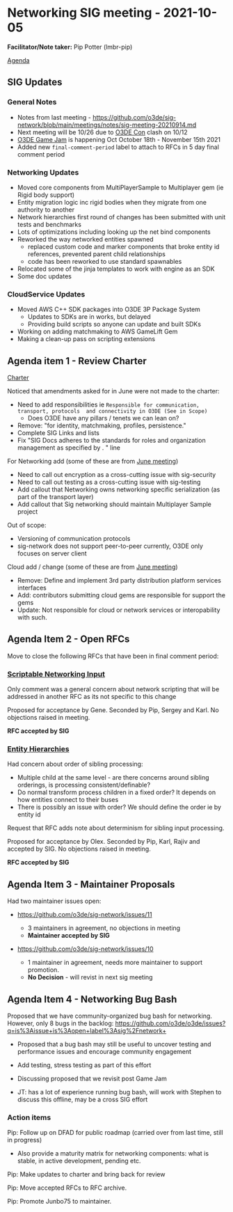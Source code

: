 # Networking SIG  meeting - 2021-10-05

**Facilitator/Note taker:** Pip Potter (lmbr-pip)

[Agenda](https://github.com/o3de/sig-network/issues/12)

## SIG Updates

### General Notes
* Notes from last meeting - https://github.com/o3de/sig-network/blob/main/meetings/notes/sig-meeting-20210914.md
* Next meeting will be 10/26 due to [O3DE Con](https://o3decon2021.sched.com/) clash on 10/12
* [O3DE Game Jam](https://itch.io/jam/o3de-jam-1) is happening Oct October 18th - November 15th 2021
* Added new ```final-comment-period``` label to attach to RFCs in 5 day final comment period

### Networking Updates
* Moved core components from MultiPlayerSample to Multiplayer gem (ie Rigid body support)
* Entity migration logic inc rigid bodies when they migrate from one authority to another
* Network hierarchies first round of changes has been submitted with unit tests and benchmarks
* Lots of optimizations including looking up the net bind components
* Reworked the way networked entities spawned 
     - replaced custom code and marker components that broke entity id references, prevented parent child relationships
     - code has been reworked to use standard spawnables
* Relocated some of the jinja templates to work with engine as an SDK
* Some doc updates

### CloudService Updates
* Moved AWS C++ SDK packages into O3DE 3P Package System
     - Updates to SDKs are in works, but delayed
     - Providing build scripts so anyone can update and built SDKs
* Working on adding matchmaking to AWS GameLift Gem
* Making a clean-up pass on scripting extensions

## Agenda item 1 - Review Charter

[Charter](https://github.com/o3de/sig-network/blob/main/governance/SIG%20Network%20Charter.md)

Noticed that amendments asked for in June were not made to the charter:
* Need to add responsibilities ie ```Responsible for communication, transport, protocols  and connectivity in O3DE (See in Scope)```
    * Does O3DE have any pillars / tenets we can lean on?
* Remove: "for identity, matchmaking, profiles, persistence."
* Complete SIG Links and lists
* Fix "SIG Docs adheres to the standards for roles and organization management as specified by . " line

For Networking add (some of these are from [June meeting](https://github.com/o3de/sig-network/blob/main/meetings/notes/sig-meeting-20210624.md))
* Need to call out encryption as a cross-cutting issue with sig-security
* Need to call out testing as a cross-cutting issue with sig-testing
* Add callout that Networking owns networking specific serialization (as part of the transport layer)
* Add callout that Sig networking should maintain Multiplayer Sample project

Out of scope:
* Versioning of communication protocols
* sig-network does not support peer-to-peer currently, O3DE only focuses on server client

Cloud add / change (some of these are from [June meeting](https://github.com/o3de/sig-network/blob/main/meetings/notes/sig-meeting-20210624.md))
* Remove:  Define and implement 3rd party distribution platform services interfaces
* Add: contributors submitting cloud gems are responsible for support the gems 
* Update: Not responsible for cloud or network services or interopability with such.




## Agenda Item 2 - Open RFCs
Move to close the following RFCs that have been in final comment period:

### [Scriptable Networking Input](https://github.com/o3de/sig-network/issues/6)
Only comment was a general concern about network scripting that will be addressed in another RFC as its not specific to this change

Proposed for acceptance by Gene. Seconded by Pip, Sergey and Karl. No objections raised in meeting.

**RFC accepted by SIG**

### [Entity Hierarchies](https://github.com/o3de/sig-network/issues/5)

Had concern about order of sibling processing:
- Multiple child at the same level - are there concerns around sibling orderings, is processing consistent/definable?
- Do normal transform process children in a fixed order? It depends on how entities connect to their buses
- There is possibly an issue with order? We should define the order ie by entity id

Request that RFC adds note about determinism for sibling input processing.

Proposed for acceptance by Olex. Seconded by Pip, Karl, Rajiv and accepted by SIG. 
No objections raised in meeting.

**RFC accepted by SIG**

## Agenda Item 3 - Maintainer Proposals

Had two maintainer issues open:
* https://github.com/o3de/sig-network/issues/11
    * 3 maintainers in agreement, no objections in meeting
    * **Maintainer accepted by SIG**

* https://github.com/o3de/sig-network/issues/10
    * 1 maintainer in agreement, needs more maintainer to support promotion.
    * **No Decision** - will revist in next sig meeting

## Agenda Item 4 - Networking Bug Bash
Proposed that we have community-organized bug bash for networking.
However, only 8 bugs in the backlog: https://github.com/o3de/o3de/issues?q=is%3Aissue+is%3Aopen+label%3Asig%2Fnetwork+
- Proposed that a bug bash may still be useful to  uncover testing and performance issues and encourage community engagement
- Add testing, stress testing as part of this effort

- Discussing proposed that we revisit  post Game Jam
- JT: has a lot of experience running bug bash, will work with Stephen to discuss this offline, may be a cross SIG effort


### Action items
Pip: Follow up on DFAD for public roadmap (carried over from last time, still in progress)
- Also provide a maturity matrix for networking components: what is stable, in active development, pending etc.

Pip: Make updates to charter and bring back for review

Pip: Move accepted RFCs to RFC archive.

Pip: Promote Junbo75 to maintainer.
